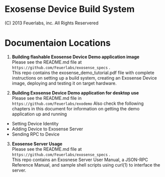 # Exosense Device Build System

(C) 2013 Feuerlabs, inc. All Rights Reservered


# Documentaion Locations

1. **Building flashable Exosense Device Demo application image**<br>
Please see the README.md file at
 `https://github.com/Feuerlabs/exosense_specs` .<br> This repo contains
the exosense_demo_tutorial.pdf file with complete instructions on setting up
a build system, creating an Exosense Device image, deploying and testing it
on target hardware.


2. **Building Exosense Device Demo application for desktop use**<br>
Please see the README.md file in `https://github.com/Feuerlabs/exodemo`
Also check the following chapters in this document for information on
getting the demo application up and running<br>

  * Setting Device Identity
  * Adding Device to Exosense Server
  * Sending RPC to Device

3. **Exosense Server Usage**<br>
Please see the README.md file at
 `https://github.com/Feuerlabs/exosense_specs` .<br> This repo contains
an Exosnese Server User Manual, a JSON-RPC Reference Manual, and
sample shell scripts using curl(1) to interface the server.


